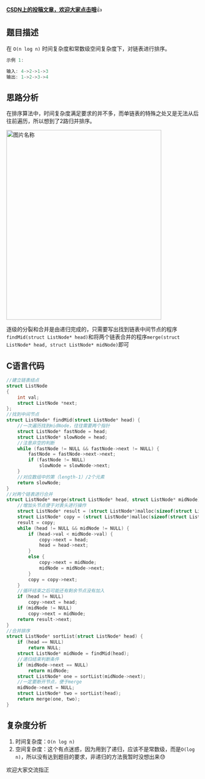 [**CSDN上的投稿文章，欢迎大家点击哦**](https://blog.csdn.net/qq_42403042/article/details/105634963):thumbsup:
## 题目描述
在 `O(n log n)` 时间复杂度和常数级空间复杂度下，对链表进行排序。
```c
示例 1:

输入: 4->2->1->3
输出: 1->2->3->4
```
## 思路分析
在排序算法中，时间复杂度满足要求的并不多，而单链表的特殊之处又是无法从后往前遍历，所以想到了2路归并排序。

<img src="https://img-blog.csdnimg.cn/20200420150216819.png?x-oss-process=image/watermark,type_ZmFuZ3poZW5naGVpdGk,shadow_10,text_aHR0cHM6Ly9ibG9nLmNzZG4ubmV0L3FxXzQyNDAzMDQy,size_16,color_FFFFFF,t_70" width = "406" height = "496" alt="图片名称" 
align=center>

逐级的分裂和合并是由递归完成的，只需要写出找到链表中间节点的程序`findMid(struct ListNode* head)`和将两个链表合并的程序`merge(struct ListNode* head, struct ListNode* midNode)`即可
## C语言代码
```c
//建立链表结点
struct ListNode
{
	int val;
	struct ListNode *next;
};
//找到中间节点
struct ListNode* findMid(struct ListNode* head) {
	//一次遍历找到midNode，往往需要两个指针
	struct ListNode* fastNode = head;
	struct ListNode* slowNode = head;
	//注意非空的判断
	while (fastNode != NULL && fastNode->next != NULL) {
		fastNode = fastNode->next->next;
		if (fastNode != NULL)
			slowNode = slowNode->next;
	}
	//对应数组中的第（length-1）/2个元素
	return slowNode;
}
//对两个链表进行合并
struct ListNode* merge(struct ListNode* head, struct ListNode* midNode) {
	//增加头节点便于对表头进行操作
	struct ListNode* result = (struct ListNode*)malloc(sizeof(struct ListNode));
	struct ListNode* copy = (struct ListNode*)malloc(sizeof(struct ListNode));
	result = copy;
	while (head != NULL && midNode != NULL) {
		if (head->val < midNode->val) {
			copy->next = head;
			head = head->next;
		}
		else {
			copy->next = midNode;
			midNode = midNode->next;
		}
		copy = copy->next;
	}
	//循环结束之后可能还有剩余节点没有加入
	if (head != NULL)
		copy->next = head;
	if (midNode != NULL)
		copy->next = midNode;
	return result->next;
}
//合并排序
struct ListNode* sortList(struct ListNode* head) {
	if (head == NULL)
		return NULL;
	struct ListNode* midNode = findMid(head);
	//递归结束判断条件
	if (midNode->next == NULL)
		return midNode;
	struct ListNode* one = sortList(midNode->next);
	//一定要断开节点，便于merge
	midNode->next = NULL;
	struct ListNode* two = sortList(head);
	return merge(one, two);
}
```
## 复杂度分析

 1. 时间复杂度：`O(n log n)`
 2. 空间复杂度：这个有点迷惑，因为用到了递归，应该不是常数级，而是`O(log n)`，所以没有达到题目的要求，非递归的方法我暂时没想出来:sweat:
 
欢迎大家交流指正
